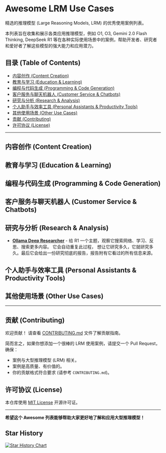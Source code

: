 # Awesome LRM Use Cases

精选的推理模型 (Large Reasoning Models, LRM) 的优秀使用案例列表。

本列表旨在收集和展示各类应用推理模型，例如 O1, O3, Gemini 2.0 Flash Thinking, DeepSeek R1 等在各种实际使用场景中的案例，帮助开发者、研究者和爱好者了解这些模型的强大能力和应用潜力。

## 目录 (Table of Contents)

- [内容创作 (Content Creation)](#内容创作-content-creation)
- [教育与学习 (Education & Learning)](#教育与学习-education--learning)
- [编程与代码生成 (Programming & Code Generation)](#编程与代码生成-programming--code-generation)
- [客户服务与聊天机器人 (Customer Service & Chatbots)](#客户服务与聊天机器人-customer-service--chatbots)
- [研究与分析 (Research & Analysis)](#研究与分析-research--analysis)
- [个人助手与效率工具 (Personal Assistants & Productivity Tools)](#个人助手与效率工具-personal-assistants--productivity-tools)
- [其他使用场景 (Other Use Cases)](#其他使用场景-other-use-cases)
- [贡献 (Contributing)](#contributing)
- [许可协议 (License)](#license)

---

## 内容创作 (Content Creation)

## 教育与学习 (Education & Learning)

## 编程与代码生成 (Programming & Code Generation)

## 客户服务与聊天机器人 (Customer Service & Chatbots)

## 研究与分析 (Research & Analysis)

* **[Ollama Deep Researcher](https://github.com/langchain-ai/ollama-deep-researcher)** - 给 R1 一个主题，观察它搜索网络、学习、反思、搜索更多内容。
它会自动重复此过程， 想让它研究多久，它就研究多久。最后它会给出一份研究彻底的报告，报告附有它看过的所有信息来源。

## 个人助手与效率工具 (Personal Assistants & Productivity Tools)

## 其他使用场景 (Other Use Cases)

---

## 贡献 (Contributing)

欢迎贡献！ 请查看 [CONTRIBUTING.md](CONTRIBUTING.md) 文件了解贡献指南。

简而言之，如果你想添加一个很棒的 LRM 使用案例，请提交一个 Pull Request，确保：

* 案例与大型推理模型 (LRM) 相关。
* 案例是高质量、有价值的。
* 你的贡献格式符合要求 (请参考 `CONTRIBUTING.md`)。

## 许可协议 (License)

本仓库使用 [MIT License](LICENSE) 开源许可证。

---

**希望这个 Awesome 列表能够帮助大家更好地了解和应用大型推理模型！**


## Star History

[![Star History Chart](https://api.star-history.com/svg?repos=HQ-Zhang-233/awesome-LRM--use-case&type=Date)](https://star-history.com/#HQ-Zhang-233/awesome-LRM--use-case&Date)
